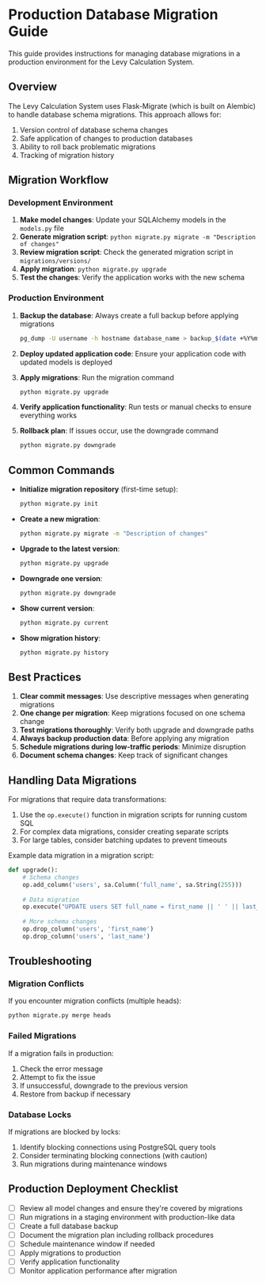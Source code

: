 # Production Database Migration Guide

This guide provides instructions for managing database migrations in a production environment for the Levy Calculation System.

## Overview

The Levy Calculation System uses Flask-Migrate (which is built on Alembic) to handle database schema migrations. This approach allows for:

1. Version control of database schema changes
2. Safe application of changes to production databases
3. Ability to roll back problematic migrations
4. Tracking of migration history

## Migration Workflow

### Development Environment

1. **Make model changes**: Update your SQLAlchemy models in the `models.py` file
2. **Generate migration script**: `python migrate.py migrate -m "Description of changes"`
3. **Review migration script**: Check the generated migration script in `migrations/versions/`
4. **Apply migration**: `python migrate.py upgrade`
5. **Test the changes**: Verify the application works with the new schema

### Production Environment

1. **Backup the database**: Always create a full backup before applying migrations
   ```bash
   pg_dump -U username -h hostname database_name > backup_$(date +%Y%m%d).sql
   ```

2. **Deploy updated application code**: Ensure your application code with updated models is deployed

3. **Apply migrations**: Run the migration command
   ```bash
   python migrate.py upgrade
   ```

4. **Verify application functionality**: Run tests or manual checks to ensure everything works

5. **Rollback plan**: If issues occur, use the downgrade command
   ```bash
   python migrate.py downgrade
   ```

## Common Commands

- **Initialize migration repository** (first-time setup):
  ```bash
  python migrate.py init
  ```

- **Create a new migration**:
  ```bash
  python migrate.py migrate -m "Description of changes"
  ```

- **Upgrade to the latest version**:
  ```bash
  python migrate.py upgrade
  ```

- **Downgrade one version**:
  ```bash
  python migrate.py downgrade
  ```

- **Show current version**:
  ```bash
  python migrate.py current
  ```

- **Show migration history**:
  ```bash
  python migrate.py history
  ```

## Best Practices

1. **Clear commit messages**: Use descriptive messages when generating migrations
2. **One change per migration**: Keep migrations focused on one schema change
3. **Test migrations thoroughly**: Verify both upgrade and downgrade paths
4. **Always backup production data**: Before applying any migration
5. **Schedule migrations during low-traffic periods**: Minimize disruption
6. **Document schema changes**: Keep track of significant changes

## Handling Data Migrations

For migrations that require data transformations:

1. Use the `op.execute()` function in migration scripts for running custom SQL
2. For complex data migrations, consider creating separate scripts
3. For large tables, consider batching updates to prevent timeouts

Example data migration in a migration script:

```python
def upgrade():
    # Schema changes
    op.add_column('users', sa.Column('full_name', sa.String(255)))
    
    # Data migration
    op.execute("UPDATE users SET full_name = first_name || ' ' || last_name")
    
    # More schema changes
    op.drop_column('users', 'first_name')
    op.drop_column('users', 'last_name')
```

## Troubleshooting

### Migration Conflicts

If you encounter migration conflicts (multiple heads):

```bash
python migrate.py merge heads
```

### Failed Migrations

If a migration fails in production:

1. Check the error message
2. Attempt to fix the issue
3. If unsuccessful, downgrade to the previous version
4. Restore from backup if necessary

### Database Locks

If migrations are blocked by locks:

1. Identify blocking connections using PostgreSQL query tools
2. Consider terminating blocking connections (with caution)
3. Run migrations during maintenance windows

## Production Deployment Checklist

- [ ] Review all model changes and ensure they're covered by migrations
- [ ] Run migrations in a staging environment with production-like data
- [ ] Create a full database backup
- [ ] Document the migration plan including rollback procedures
- [ ] Schedule maintenance window if needed
- [ ] Apply migrations to production
- [ ] Verify application functionality
- [ ] Monitor application performance after migration